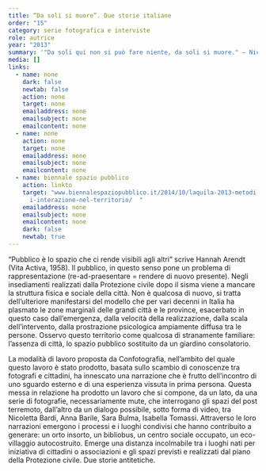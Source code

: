 ```yaml
---
title: “Da soli si muore”. Due storie italiane
order: "15"
category: serie fotografica e interviste
role: autrice
year: "2013"
summary: '"Da soli qui non si può fare niente, da soli si muore." — Nicoletta Bardi'
media: []
links:
  - name: none
    dark: false
    newtab: false
    action: none
    target: none
    emailaddress: none
    emailsubject: none
    emailcontent: none
  - name: none
    action: none
    target: none
    emailaddress: none
    emailsubject: none
    emailcontent: none
  - name: biennale spazio pubblico
    action: linkto
    target: "www.biennalespaziopubblico.it/2014/10/laquila-2013-metodi-e-pratiche-d\
      i-interazione-nel-territorio/  "
    emailaddress: none
    emailsubject: none
    emailcontent: none
    dark: false
    newtab: true
---
```

“Pubblico è lo spazio che ci rende visibili agli altri” scrive Hannah Arendt (Vita Activa, 1958). Il pubblico, in questo senso pone un problema di rappresentazione (re-ad-praesentare = rendere di nuovo presente). Negli insediamenti realizzati dalla Protezione civile dopo il sisma viene a mancare la struttura fisica e sociale della città. Non è qualcosa di nuovo, si tratta dell’ulteriore manifestarsi del modello che per vari decenni in Italia ha plasmato le zone marginali delle grandi città e le province, esacerbato in questo caso dall’emergenza, dalla velocità della realizzazione, dalla scala dell’intervento, dalla prostrazione psicologica ampiamente diffusa tra le persone. Osservo questo territorio come qualcosa di stranamente familiare: l’assenza di città, lo spazio pubblico sostituito da un giardino consolatorio. 

La modalità di lavoro proposta da Confotografia, nell’ambito del quale questo lavoro è stato prodotto, basata sullo scambio di conoscenze tra fotografi e cittadini, ha innescato una narrazione che è frutto dell’incontro di uno sguardo esterno e di una esperienza vissuta in prima persona. Questa messa in relazione ha prodotto un lavoro che si compone, da un lato, da una serie di fotografie, necessariamente mute, che interrogano gli spazi del post terremoto, dall’altro da un dialogo possibile, sotto forma di video, tra Nicoletta Bardi, Anna Barile, Sara Bulma, Isabella Tomassi. Attraverso le loro narrazioni emergono i processi e i luoghi condivisi che hanno contribuito a generare: un orto insorto, un bibliobus, un centro sociale occupato, un eco-villaggio autocostruito. Emerge una distanza incolmabile tra i luoghi nati per iniziativa di cittadini o associazioni e gli spazi previsti e realizzati dal piano della Protezione civile. Due storie antitetiche.





